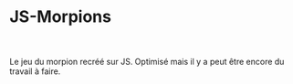 # JS-Morpions<br>
<br>
<br>
Le jeu du morpion recréé sur JS. Optimisé mais il y a peut être encore du travail à faire.
